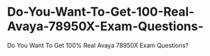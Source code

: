 # Do-You-Want-To-Get-100-Real-Avaya-78950X-Exam-Questions-
Do You Want To Get 100% Real Avaya 78950X Exam Questions?
